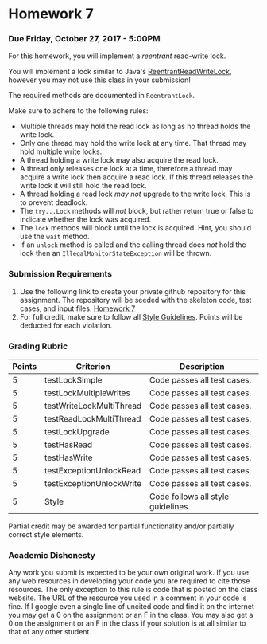 Homework 7
==========

### Due Friday, October 27, 2017 - 5:00PM

For this homework, you will implement a *reentrant* read-write lock.

You will implement a lock similar to Java's [ReentrantReadWriteLock](http://docs.oracle.com/javase/8/docs/api/java/util/concurrent/locks/ReentrantReadWriteLock.html), however you may not use this class in your submission!

The required methods are documented in `ReentrantLock`.

Make sure to adhere to the following rules:

- Multiple threads may hold the read lock as long as no thread holds the write lock.
- Only one thread may hold the write lock at any time. That thread may hold multiple write locks.
- A thread holding a write lock may also acquire the read lock. 
- A thread only releases one lock at a time, therefore a thread may acquire a write lock then acquire a read lock. If this thread releases the write lock it will still hold the read lock.
- A thread holding a read lock *may not* upgrade to the write lock. This is to prevent deadlock.
- The `try...Lock` methods will *not* block, but rather return true or false to indicate whether the lock was acquired.
- The `lock` methods will block until the lock is acquired. Hint, you should use the `wait` method.
- If an `unlock` method is called and the calling thread does *not* hold the lock then an `IllegalMonitorStateException` will be thrown.

### Submission Requirements

1. Use the following link to create your private github repository for this assignment. The repository will be seeded with the skeleton code, test cases, and input files. [Homework 7](https://classroom.github.com/a/tff_NR9l)
2. For full credit, make sure to follow all [Style Guidelines](https://github.com/CS514-F17/notes/blob/master/Admin/style.md). Points will be deducted for each violation.

### Grading Rubric

| Points | Criterion | Description |
| ------ | -------- | -------- |  
| 5 | testLockSimple | Code passes all test cases. |
| 5 | testLockMultipleWrites | Code passes all test cases. |
| 5 | testWriteLockMultiThread | Code passes all test cases. |
| 5 | testReadLockMultiThread| Code passes all test cases. |
| 5 | testLockUpgrade | Code passes all test cases. |
| 5 | testHasRead | Code passes all test cases. |
| 5 | testHasWrite | Code passes all test cases. |
| 5 | testExceptionUnlockRead | Code passes all test cases. |
| 5 | testExceptionUnlockWrite | Code passes all test cases. |
| 5 | Style | Code follows all style guidelines. |

Partial credit may be awarded for partial functionality and/or partially correct style elements.

### Academic Dishonesty

Any work you submit is expected to be your own original work. If you use any web resources in developing your code you are required to cite those resources. The only exception to this rule is code that is posted on the class website. The URL of the resource you used in a comment in your code is fine. If I google even a single line of uncited code and find it on the internet you may get a 0 on the assignment or an F in the class. You may also get a 0 on the assignment or an F in the class if your solution is at all similar to that of any other student.
